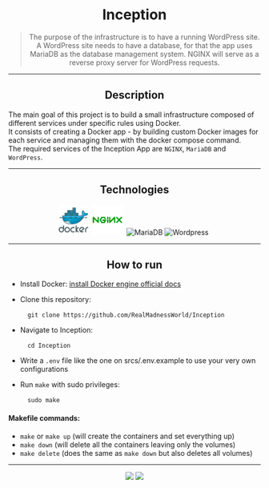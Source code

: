 <div align=center>
  <h1>
    Inception
  </h1>
	
> The purpose of the infrastructure is to have a running WordPress site. A WordPress site needs to have a database, for that the app uses MariaDB
> as the database management system. NGINX will serve as a reverse proxy server for WordPress requests.
</div>

---

<div align=center>
  <h2>
    Description
  </h2>
</div>

The main goal of this project is to build a small infrastructure composed of different services under specific rules using Docker.<br>
It consists of creating a Docker app - by building custom Docker images for each service and managing them with the docker compose command.<br>
The required services of the Inception App are `NGINX`, `MariaDB` and `WordPress`.

---

<div align=center>
  <h2>
    Technologies
  </h2>

<img src="https://github.com/devicons/devicon/blob/master/icons/docker/docker-original-wordmark.svg" title="Docker" alt="Docker" width="60" height="60"/>&nbsp;
<img src="https://github.com/devicons/devicon/blob/master/icons/nginx/nginx-original.svg" title="NGINX" alt="NGINX" width="60" height="60"/>&nbsp;
<img src="https://www.vectorlogo.zone/logos/mariadb/mariadb-icon.svg" title="MariaDB" alt="MariaDB" width="60" height="60"/>
<img src="https://github.com/RealMadnessWorld/Inception/assets/76601093/e97db32a-604c-4b93-9b1f-948d28aae9b8" title="Wordpress" alt="Wordpress" width="60" height="60"/>&nbsp;
</div>

---

<div align=center>
  <h2>
	How to run
  </h2>
</div>

- Install Docker: [install Docker engine official docs](https://docs.docker.com/engine/install/)  
- Clone this repository:

    	git clone https://github.com/RealMadnessWorld/Inception
- Navigate to Inception: 

		cd Inception
- Write a `.env` file like the one on srcs/.env.example to use your very own configurations  
- Run `make` with sudo privileges:

  		sudo make
<h4>
  Makefile commands:
</h4>

  - ```make``` or ```make up``` (will create the containers and set everything up)
  - ```make down``` (will delete all the containers leaving only the volumes)
  - ```make delete``` (does the same as ```make down``` but also deletes all volumes)

---

<div align="center">
	<img src="https://user-images.githubusercontent.com/76601093/193692098-d4b16956-1dab-40b8-9aae-31b254efc5ee.jpg" width=340> <img src="https://github.com/RealMadnessWorld/Inception/assets/76601093/b9621474-0a34-4e08-be66-426ab97e8232">

</div>
